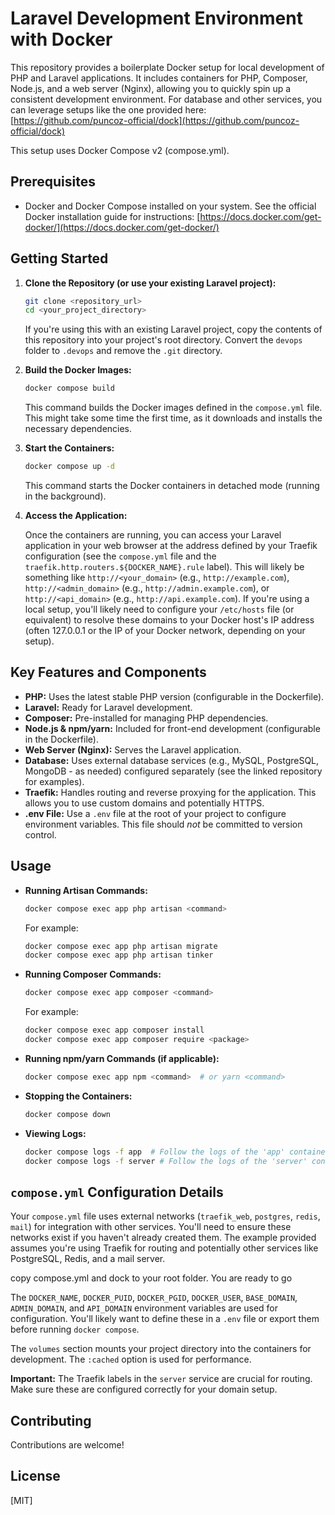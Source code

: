 # Laravel Development Environment with Docker

This repository provides a boilerplate Docker setup for local development of PHP and Laravel applications. It includes containers for PHP, Composer, Node.js, and a web server (Nginx), allowing you to quickly spin up a consistent development environment.  For database and other services, you can leverage setups like the one provided here: [https://github.com/puncoz-official/dock](https://github.com/puncoz-official/dock)

This setup uses Docker Compose v2 (compose.yml).

## Prerequisites

*   Docker and Docker Compose installed on your system. See the official Docker installation guide for instructions: [https://docs.docker.com/get-docker/](https://docs.docker.com/get-docker/)

## Getting Started

1.  **Clone the Repository (or use your existing Laravel project):**

    ```bash
    git clone <repository_url>
    cd <your_project_directory>
    ```

    If you're using this with an existing Laravel project, copy the contents of this repository into your project's root directory.  Convert the `devops` folder to `.devops` and remove the `.git` directory.

2.  **Build the Docker Images:**

    ```bash
    docker compose build
    ```

    This command builds the Docker images defined in the `compose.yml` file. This might take some time the first time, as it downloads and installs the necessary dependencies.

3.  **Start the Containers:**

    ```bash
    docker compose up -d
    ```

    This command starts the Docker containers in detached mode (running in the background).

4.  **Access the Application:**

    Once the containers are running, you can access your Laravel application in your web browser at the address defined by your Traefik configuration (see the `compose.yml` file and the `traefik.http.routers.${DOCKER_NAME}.rule` label).  This will likely be something like `http://<your_domain>` (e.g., `http://example.com`), `http://<admin_domain>` (e.g., `http://admin.example.com`), or `http://<api_domain>` (e.g., `http://api.example.com`). If you're using a local setup, you'll likely need to configure your `/etc/hosts` file (or equivalent) to resolve these domains to your Docker host's IP address (often 127.0.0.1 or the IP of your Docker network, depending on your setup).

## Key Features and Components

*   **PHP:** Uses the latest stable PHP version (configurable in the Dockerfile).
*   **Laravel:** Ready for Laravel development.
*   **Composer:** Pre-installed for managing PHP dependencies.
*   **Node.js & npm/yarn:** Included for front-end development (configurable in the Dockerfile).
*   **Web Server (Nginx):** Serves the Laravel application.
*   **Database:**  Uses external database services (e.g., MySQL, PostgreSQL, MongoDB - as needed) configured separately (see the linked repository for examples).
*   **Traefik:**  Handles routing and reverse proxying for the application.  This allows you to use custom domains and potentially HTTPS.
*   **.env File:** Use a `.env` file at the root of your project to configure environment variables. This file should *not* be committed to version control.

## Usage

*   **Running Artisan Commands:**

    ```bash
    docker compose exec app php artisan <command>
    ```

    For example:

    ```bash
    docker compose exec app php artisan migrate
    docker compose exec app php artisan tinker
    ```

*   **Running Composer Commands:**

    ```bash
    docker compose exec app composer <command>
    ```

    For example:

    ```bash
    docker compose exec app composer install
    docker compose exec app composer require <package>
    ```

*   **Running npm/yarn Commands (if applicable):**

    ```bash
    docker compose exec app npm <command>  # or yarn <command>
    ```

*   **Stopping the Containers:**

    ```bash
    docker compose down
    ```

*   **Viewing Logs:**

    ```bash
    docker compose logs -f app  # Follow the logs of the 'app' container
    docker compose logs -f server # Follow the logs of the 'server' container
    ```

## `compose.yml` Configuration Details

Your `compose.yml` file uses external networks (`traefik_web`, `postgres`, `redis`, `mail`) for integration with other services.  You'll need to ensure these networks exist if you haven't already created them.  The example provided assumes you're using Traefik for routing and potentially other services like PostgreSQL, Redis, and a mail server.

copy compose.yml and dock to your root folder. You are ready to go

The `DOCKER_NAME`, `DOCKER_PUID`, `DOCKER_PGID`, `DOCKER_USER`, `BASE_DOMAIN`, `ADMIN_DOMAIN`, and `API_DOMAIN` environment variables are used for configuration.  You'll likely want to define these in a `.env` file or export them before running `docker compose`.

The `volumes` section mounts your project directory into the containers for development.  The `:cached` option is used for performance.

**Important:**  The Traefik labels in the `server` service are crucial for routing.  Make sure these are configured correctly for your domain setup.

## Contributing

Contributions are welcome!

## License

[MIT]
